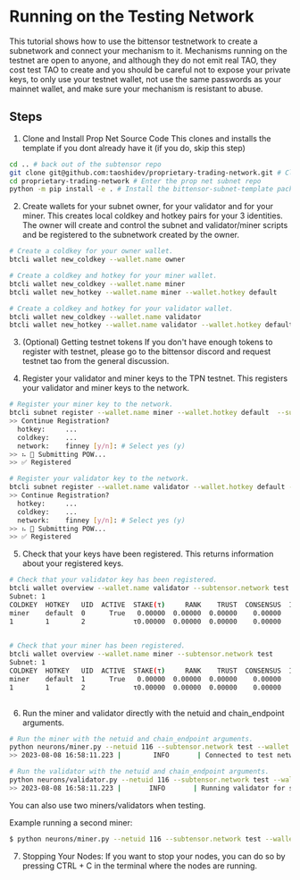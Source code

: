 # Running on the Testing Network
This tutorial shows how to use the bittensor testnetwork to create a subnetwork and connect your mechanism to it. 
Mechanisms running on the testnet are open to anyone, and although they do not emit real TAO, they cost test TAO 
to create and you should be careful not to expose your private keys, to only use your testnet wallet, not use the 
same passwords as your mainnet wallet, and make sure your mechanism is resistant to abuse. 

## Steps

1. Clone and Install Prop Net Source Code
This clones and installs the template if you dont already have it (if you do, skip this step)
```bash
cd .. # back out of the subtensor repo
git clone git@github.com:taoshidev/proprietary-trading-network.git # Clone the prop net subnet repo
cd proprietary-trading-network # Enter the prop net subnet repo
python -m pip install -e . # Install the bittensor-subnet-template package
```

2. Create wallets for your subnet owner, for your validator and for your miner.
This creates local coldkey and hotkey pairs for your 3 identities. The owner will create and control the subnet and 
validator/miner scripts and be registered to the subnetwork created by the owner.
```bash
# Create a coldkey for your owner wallet.
btcli wallet new_coldkey --wallet.name owner

# Create a coldkey and hotkey for your miner wallet.
btcli wallet new_coldkey --wallet.name miner
btcli wallet new_hotkey --wallet.name miner --wallet.hotkey default

# Create a coldkey and hotkey for your validator wallet.
btcli wallet new_coldkey --wallet.name validator
btcli wallet new_hotkey --wallet.name validator --wallet.hotkey default
```

3. (Optional) Getting testnet tokens
If you don't have enough tokens to register with testnet, please go to the bittensor discord and request testnet tao
from the general discussion.

4. Register your validator and miner keys to the TPN testnet.
This registers your validator and miner keys to the network.
```bash
# Register your miner key to the network.
btcli subnet register --wallet.name miner --wallet.hotkey default  --subtensor.network test --netuid 116
>> Continue Registration?
  hotkey:     ...
  coldkey:    ...
  network:    finney [y/n]: # Select yes (y)
>> ⠦ 📡 Submitting POW...
>> ✅ Registered

# Register your validator key to the network.
btcli subnet register --wallet.name validator --wallet.hotkey default --subtensor.network test --netuid 116
>> Continue Registration?
  hotkey:     ...
  coldkey:    ...
  network:    finney [y/n]: # Select yes (y)
>> ⠦ 📡 Submitting POW...
>> ✅ Registered
```

5. Check that your keys have been registered.
This returns information about your registered keys.
```bash
# Check that your validator key has been registered.
btcli wallet overview --wallet.name validator --subtensor.network test
Subnet: 1                                                                                                                                                                
COLDKEY  HOTKEY   UID  ACTIVE  STAKE(τ)     RANK    TRUST  CONSENSUS  INCENTIVE  DIVIDENDS  EMISSION(ρ)   VTRUST  VPERMIT  UPDATED  AXON  HOTKEY_SS58                    
miner    default  0      True   0.00000  0.00000  0.00000    0.00000    0.00000    0.00000            0  0.00000                14  none  5GTFrsEQfvTsh3WjiEVFeKzFTc2xcf…
1        1        2            τ0.00000  0.00000  0.00000    0.00000    0.00000    0.00000           ρ0  0.00000                                                         
                                                                          Wallet balance: τ0.0         

# Check that your miner has been registered.
btcli wallet overview --wallet.name miner --subtensor.network test
Subnet: 1                                                                                                                                                                
COLDKEY  HOTKEY   UID  ACTIVE  STAKE(τ)     RANK    TRUST  CONSENSUS  INCENTIVE  DIVIDENDS  EMISSION(ρ)   VTRUST  VPERMIT  UPDATED  AXON  HOTKEY_SS58                    
miner    default  1      True   0.00000  0.00000  0.00000    0.00000    0.00000    0.00000            0  0.00000                14  none  5GTFrsEQfvTsh3WjiEVFeKzFTc2xcf…
1        1        2            τ0.00000  0.00000  0.00000    0.00000    0.00000    0.00000           ρ0  0.00000                                                         
                                                                          Wallet balance: τ0.0   
```

6. Run the miner and validator directly with the netuid and chain_endpoint arguments.
```bash
# Run the miner with the netuid and chain_endpoint arguments.
python neurons/miner.py --netuid 116 --subtensor.network test --wallet.name miner --wallet.hotkey default --logging.debug
>> 2023-08-08 16:58:11.223 |        INFO       | Connected to test network and wss://test.finney.opentensor.ai:443/...

# Run the validator with the netuid and chain_endpoint arguments.
python neurons/validator.py --netuid 116 --subtensor.network test --wallet.name validator --wallet.hotkey default --logging.debug
>> 2023-08-08 16:58:11.223 |       INFO       | Running validator for subnet: 116 on network: wss://entrypoint-finney.opentensor.ai:443 with config:...
```

You can also use two miners/validators when testing.

Example running a second miner:

```bash
$ python neurons/miner.py --netuid 116 --subtensor.network test --wallet.name miner2 --wallet.hotkey default --logging.debug --axon.port 8095
```

7. Stopping Your Nodes:
If you want to stop your nodes, you can do so by pressing CTRL + C in the terminal where the nodes are running.


